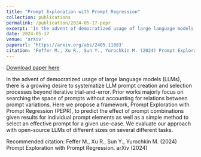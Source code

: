 ```yaml
---
title: "Prompt Exploration with Prompt Regression"
collection: publications
permalink: /publication/2024-05-17-pepr
excerpt: 'In the advent of democratized usage of large language models (LLMs), there is a growing desire to systematize LLM prompt creation and selection processes beyond iterative trial-and-error. Prior works majorly focus on searching the space of prompts without accounting for relations between prompt variations. Here we propose a framework, Prompt Exploration with Prompt Regression (PEPR), to predict the effect of prompt combinations given results for individual prompt elements as well as a simple method to select an effective prompt for a given use-case. We evaluate our approach with open-source LLMs of different sizes on several different tasks.'
date: 2024-05-17
venue: 'arXiv'
paperurl: 'https://arxiv.org/abs/2405.11083'
citation: 'Feffer M., Xu R., Sun Y., Yurochkin M. (2024) Prompt Exploration with Prompt Regression. arXiv (2024)'
---
```


<a href='https://arxiv.org/abs/2405.11083'>Download paper here</a>

In the advent of democratized usage of large language models (LLMs), there is a growing desire to systematize LLM prompt creation and selection processes beyond iterative trial-and-error. Prior works majorly focus on searching the space of prompts without accounting for relations between prompt variations. Here we propose a framework, Prompt Exploration with Prompt Regression (PEPR), to predict the effect of prompt combinations given results for individual prompt elements as well as a simple method to select an effective prompt for a given use-case. We evaluate our approach with open-source LLMs of different sizes on several different tasks.

Recommended citation: Feffer M., Xu R., Sun Y., Yurochkin M. (2024) Prompt Exploration with Prompt Regression. arXiv (2024)